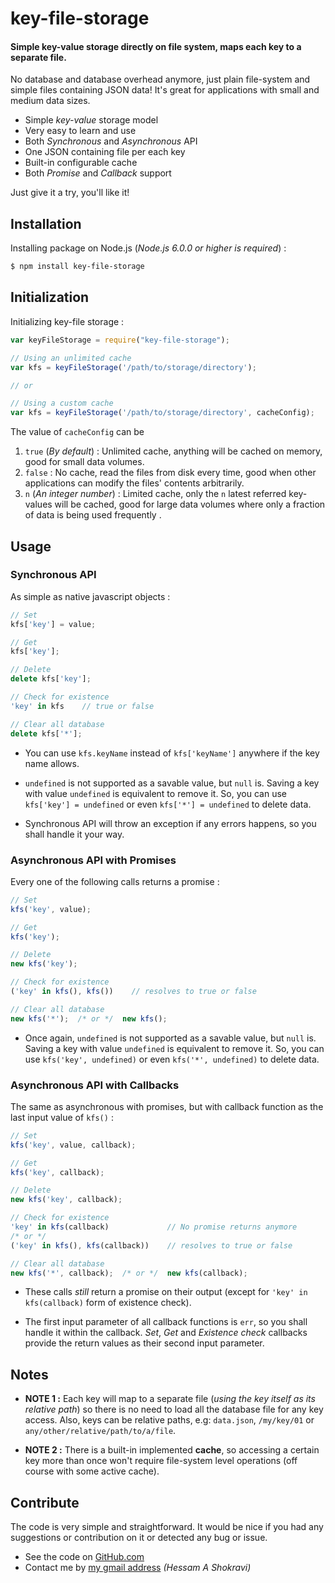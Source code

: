 # key-file-storage

#### Simple key-value storage directly on file system, maps each key to a separate file.

No database and database overhead anymore, just plain file-system and simple files containing JSON data!
It's great for applications with small and medium data sizes.

+ Simple *key-value* storage model
+ Very easy to learn and use
+ Both *Synchronous* and *Asynchronous* API
+ One JSON containing file per each key
+ Built-in configurable cache
+ Both *Promise* and *Callback* support

Just give it a try, you'll like it!

## Installation

Installing package on Node.js (*Node.js 6.0.0 or higher is required*) :
```sh
$ npm install key-file-storage
```

## Initialization

Initializing key-file storage :
```javascript
var keyFileStorage = require("key-file-storage");

// Using an unlimited cache
var kfs = keyFileStorage('/path/to/storage/directory');

// or

// Using a custom cache
var kfs = keyFileStorage('/path/to/storage/directory', cacheConfig);
```

The value of `cacheConfig` can be

1. `true` (_By default_) : Unlimited cache, anything will be cached on memory, good for small data volumes.
2. `false` : No cache, read the files from disk every time, good when other applications can modify the files' contents arbitrarily.
3. `n` (_An integer number_) : Limited cache, only the `n` latest referred key-values will be cached, good for large data volumes where only a fraction of data is being used frequently .

## Usage

### Synchronous API

As simple as native javascript objects :

```javascript
// Set
kfs['key'] = value;

// Get
kfs['key'];

// Delete
delete kfs['key'];

// Check for existence
'key' in kfs    // true or false

// Clear all database
delete kfs['*'];
```

- You can use `kfs.keyName` instead of `kfs['keyName']` anywhere if the key name allows.

- `undefined` is not supported as a savable value, but `null` is. Saving a key with value `undefined` is equivalent to remove it. So, you can use `kfs['key'] = undefined` or even `kfs['*'] = undefined` to delete data.

- Synchronous API will throw an exception if any errors happens, so you shall handle it your way.

### Asynchronous API with Promises

Every one of the following calls returns a promise :

```javascript
// Set
kfs('key', value);

// Get
kfs('key');

// Delete
new kfs('key');

// Check for existence
('key' in kfs(), kfs())    // resolves to true or false

// Clear all database
new kfs('*');  /* or */  new kfs();
```

- Once again, `undefined` is not supported as a savable value, but `null` is. Saving a key with value `undefined` is equivalent to remove it. So, you can use `kfs('key', undefined)` or even `kfs('*', undefined)` to delete data.

### Asynchronous API with Callbacks

The same as asynchronous with promises, but with callback function as the last input value of `kfs()` :

```javascript
// Set
kfs('key', value, callback);

// Get
kfs('key', callback);

// Delete
new kfs('key', callback);

// Check for existence
'key' in kfs(callback)             // No promise returns anymore
/* or */
('key' in kfs(), kfs(callback))    // resolves to true or false

// Clear all database
new kfs('*', callback);  /* or */  new kfs(callback);
```

- These calls *still* return a promise on their output (except for `'key' in kfs(callback)` form of existence check).

- The first input parameter of all callback functions is `err`, so you shall handle it within the callback. *Set*, *Get* and *Existence check* callbacks provide the return values as their second input parameter.

## Notes

- **NOTE 1 :** Each key will map to a separate file (*using the key itself as its relative path*) so there is no need to load all the database file for any key access. Also, keys can be relative paths, e.g: `data.json`, `/my/key/01` or `any/other/relative/path/to/a/file`.

- **NOTE 2 :** There is a built-in implemented **cache**, so accessing a certain key more than once won't require file-system level operations (off course with some active cache).


## Contribute

The code is very simple and straightforward. It would be nice if you had any suggestions or contribution on it or detected any bug or issue.

+ See the code on [GitHub.com](https://github.com/ahs502/key-file-storage)
+ Contact me by [my gmail address](ahs502@gmail.com)  *(Hessam A Shokravi)*
